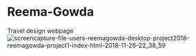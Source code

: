 # Reema-Gowda
Travel design webpage
![screencapture-file-users-reemagowda-desktop-project2018-reemagowda-project1-index-html-2018-11-26-22_38_59](https://user-images.githubusercontent.com/37684418/49057698-b2caeb00-f1ce-11e8-988b-0391c6c34549.png)
